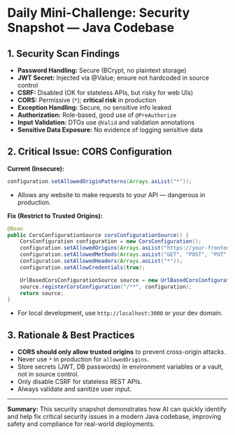 # Daily Mini-Challenge: Security Snapshot — Java Codebase

## 1. Security Scan Findings

- **Password Handling:** Secure (BCrypt, no plaintext storage)
- **JWT Secret:** Injected via @Value; ensure not hardcoded in source control
- **CSRF:** Disabled (OK for stateless APIs, but risky for web UIs)
- **CORS:** Permissive (`*`); **critical risk** in production
- **Exception Handling:** Secure, no sensitive info leaked
- **Authorization:** Role-based, good use of `@PreAuthorize`
- **Input Validation:** DTOs use `@Valid` and validation annotations
- **Sensitive Data Exposure:** No evidence of logging sensitive data

## 2. Critical Issue: CORS Configuration

**Current (Insecure):**
```java
configuration.setAllowedOriginPatterns(Arrays.asList("*"));
```
- Allows any website to make requests to your API — dangerous in production.

**Fix (Restrict to Trusted Origins):**
```java
@Bean
public CorsConfigurationSource corsConfigurationSource() {
    CorsConfiguration configuration = new CorsConfiguration();
    configuration.setAllowedOrigins(Arrays.asList("https://your-frontend-domain.com")); // restrict in prod
    configuration.setAllowedMethods(Arrays.asList("GET", "POST", "PUT", "DELETE", "OPTIONS"));
    configuration.setAllowedHeaders(Arrays.asList("*"));
    configuration.setAllowCredentials(true);

    UrlBasedCorsConfigurationSource source = new UrlBasedCorsConfigurationSource();
    source.registerCorsConfiguration("/**", configuration);
    return source;
}
```
- For local development, use `http://localhost:3000` or your dev domain.

## 3. Rationale & Best Practices
- **CORS should only allow trusted origins** to prevent cross-origin attacks.
- Never use `*` in production for `allowedOrigins`.
- Store secrets (JWT, DB passwords) in environment variables or a vault, not in source control.
- Only disable CSRF for stateless REST APIs.
- Always validate and sanitize user input.

---

**Summary:**
This security snapshot demonstrates how AI can quickly identify and help fix critical security issues in a modern Java codebase, improving safety and compliance for real-world deployments. 